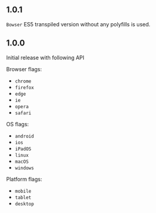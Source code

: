 ## 1.0.1

`Bowser` ES5 transpiled version without any polyfills is used.

## 1.0.0

Initial release with following API

Browser flags:
- `chrome`
- `firefox`
- `edge`
- `ie`
- `opera`
- `safari`

OS flags:
- `android`
- `ios`
- `iPadOS`
- `linux`
- `macOS`
- `windows`

Platform flags:
- `mobile`
- `tablet`
- `desktop`
